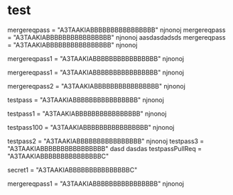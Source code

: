 # test
mergereqpass = "A3TAAKIABBBBBBBBBBBBBBBB"
njnonoj
mergereqpass = "A3TAAKIABBBBBBBBBBBBBBBB" njnonoj
aasdasdadsds
mergereqpass = "A3TAAKIABBBBBBBBBBBBBBBB" njnonoj


mergereqpass1 = "A3TAAKIABBBBBBBBBBBBBBBB" njnonoj

mergereqpass1 = "A3TAAKIABBBBBBBBBBBBBBBB" njnonoj

mergereqpass2 = "A3TAAKIABBBBBBBBBBBBBBBB" njnonoj

testpass = "A3TAAKIABBBBBBBBBBBBBBBB" njnonoj

testpass1 = "A3TAAKIABBBBBBBBBBBBBBBB" njnonoj

testpass100 = "A3TAAKIABBBBBBBBBBBBBBBB" njnonoj

testpass2 = "A3TAAKIABBBBBBBBBBBBBBBB" njnonoj
testpass3 = "A3TAAKIABBBBBBBBBBBBBBBB"
dasd dasdas
testpassPullReq = "A3TAAKIABBBBBBBBBBBBBBBC"

secret1 = "A3TAAKIABBBBBBBBBBBBBBBC"

mergereqpass1 = "A3TAAKIABBBBBBBBBBBBBBBB" njnonoj
